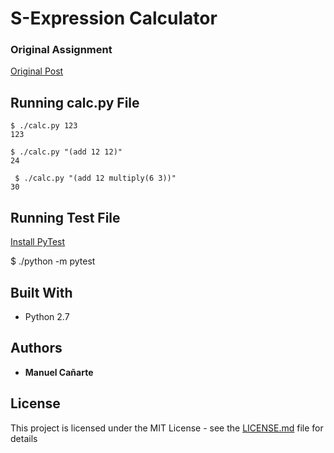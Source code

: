 # S-Expression Calculator

### Original Assignment

[Original Post](https://gist.github.com/rraval/2ef5e2ff228e022653db2055fc12ea9d)

## Running calc.py File
    $ ./calc.py 123
    123

    $ ./calc.py "(add 12 12)"
    24
    
     $ ./calc.py "(add 12 multiply(6 3))"
    30

## Running Test File

[Install PyTest](https://docs.pytest.org/en/latest/getting-started.html)

 $ ./python -m pytest

## Built With

* Python 2.7

## Authors

* **Manuel Cañarte** 

## License

This project is licensed under the MIT License - see the [LICENSE.md](LICENSE.md) file for details
